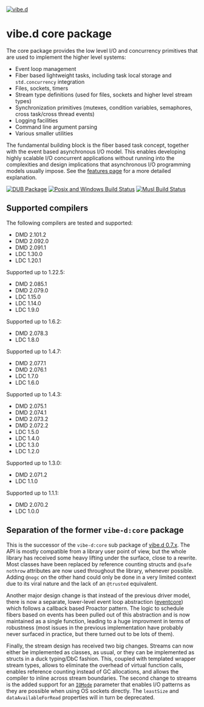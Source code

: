 [![vibe.d](https://vibed.org/images/logo-and-title.png)](https://vibed.org)

vibe.d core package
===================

The core package provides the low level I/O and concurrency primitives that are used to implement the higher level systems:

 - Event loop management
 - Fiber based lightweight tasks, including task local storage and `std.concurrency` integration
 - Files, sockets, timers
 - Stream type definitions (used for files, sockets and higher level stream types)
 - Synchronization primitives (mutexes, condition variables, semaphores, cross task/cross thread events)
 - Logging facilities
 - Command line argument parsing
 - Various smaller utilities

The fundamental building block is the fiber based task concept, together with the event based asynchronous I/O model. This enables developing highly scalable I/O concurrent applications without running into the complexities and design implications that asynchronous I/O programming models usually impose. See the [features page](https://vibed.org/features) for a more detailed explanation.

[![DUB Package](https://img.shields.io/dub/v/vibe-core.svg)](https://code.dlang.org/packages/vibe-core)
[![Posix and Windows Build Status](https://github.com/vibe-d/vibe-core/actions/workflows/test.yml/badge.svg)](https://github.com/vibe-d/vibe-core/actions/workflows/test.yml)
[![Musl Build Status](https://github.com/vibe-d/vibe-core/actions/workflows/musl.yml/badge.svg)](https://github.com/vibe-d/vibe-core/actions/workflows/musl.yml)

Supported compilers
-------------------

The following compilers are tested and supported:

- DMD 2.101.2
- DMD 2.092.0
- DMD 2.091.1
- LDC 1.30.0
- LDC 1.20.1

Supported up to 1.22.5:
- DMD 2.085.1
- DMD 2.079.0
- LDC 1.15.0
- LDC 1.14.0
- LDC 1.9.0

Supported up to 1.6.2:
- DMD 2.078.3
- LDC 1.8.0

Supported up to 1.4.7:

- DMD 2.077.1
- DMD 2.076.1
- LDC 1.7.0
- LDC 1.6.0

Supported up to 1.4.3:

- DMD 2.075.1
- DMD 2.074.1
- DMD 2.073.2
- DMD 2.072.2
- LDC 1.5.0
- LDC 1.4.0
- LDC 1.3.0
- LDC 1.2.0

Supported up to 1.3.0:

- DMD 2.071.2
- LDC 1.1.0

Supported up to 1.1.1:

- DMD 2.070.2
- LDC 1.0.0


Separation of the former `vibe-d:core` package
----------------------------------------------

This is the successor of the `vibe-d:core` sub package of [vibe.d 0.7.x](https://github.com/rejectedsoftware/vibe.d.git). The API is mostly compatible from a library user point of view, but the whole library has received some heavy lifting under the surface, close to a rewrite. Most classes have been replaced by reference counting structs and `@safe nothrow` attributes are now used throughout the library, whenever possible. Adding `@nogc` on the other hand could only be done in a very limited context due to its viral nature and the lack of an `@trusted` equivalent.

Another major design change is that instead of the previous driver model, there is now a separate, lower-level event loop abstraction ([eventcore](https://github.com/vibe-d/eventcore.git)) which follows a callback based Proactor pattern. The logic to schedule fibers based on events has been pulled out of this abstraction and is now maintained as a single function, leading to a huge improvment in terms of robustness (most issues in the previous implementation have probably never surfaced in practice, but there turned out to be lots of them).

Finally, the stream design has received two big changes. Streams can now either be implemented as classes, as usual, or they can be implemented as structs in a duck typing/DbC fashion. This, coupled with templated wrapper stream types, allows to eliminate the overhead of virtual function calls, enables reference counting instead of GC allocations, and allows the compiler to inline across stream boundaries. The second change to streams is the added support for an [`IOMode`](https://github.com/vibe-d/eventcore/blob/c242fdae16470ae4dc4e7e6578d582c1d3ba57ec/source/eventcore/driver.d#L533) parameter that enables I/O patterns as they are possible when using OS sockets directly. The `leastSize` and `dataAvailableForRead` properties will in turn be deprecated.
